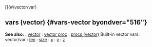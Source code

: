 []{#/vector/var}
## vars (vector) {#vars-vector byondver="516"}
**See also:**
:   [vector](#/vector)
:   [vector proc](#/proc/vector)
:   [procs (vector)](#/vector/proc)
Built-in vector vars:
vector/var
:   [len](#/vector/var/len)
:   [size](#/vector/var/size)
:   [x](#/vector/var/x)
:   [y](#/vector/var/y)
:   [z](#/vector/var/z)